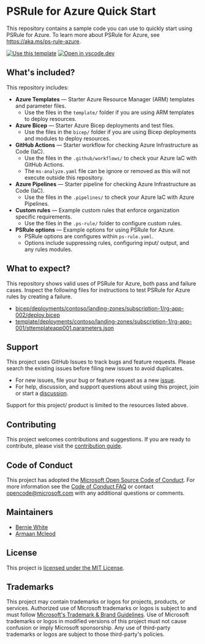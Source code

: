 # PSRule for Azure Quick Start

This repository contains a sample code you can use to quickly start using PSRule for Azure.
To learn more about PSRule for Azure, see <https://aka.ms/ps-rule-azure>.

[![Use this template](https://img.shields.io/static/v1?label=GitHub&message=Use%20this%20template&logo=github&color=007acc)][1]
[![Open in vscode.dev](https://img.shields.io/badge/Open%20in-vscode.dev-blue)][2]

  [1]: https://github.com/Azure/PSRule.Rules.Azure-quickstart/generate
  [2]: https://vscode.dev/github/Azure/PSRule.Rules.Azure-quickstart

## What's included?

This repository includes:

- **Azure Templates** &mdash; Starter Azure Resource Manager (ARM) templates and parameter files.
  - Use the files in the `template/` folder if you are using ARM templates to deploy resources.
- **Azure Bicep** &mdash; Starter Azure Bicep deployments and test files.
  - Use the files in the `bicep/` folder if you are using Bicep deployments and modules to deploy resources.
- **GitHub Actions** &mdash; Starter workflow for checking Azure Infrastructure as Code (IaC).
  - Use the files in the `.github/workflows/` to check your Azure IaC with GitHub Actions.
  - The `ms-analyze.yaml` file can be ignore or removed as this will not execute outside this repository.
- **Azure Pipelines** &mdash; Starter pipeline for checking Azure Infrastructure as Code (IaC).
  - Use the files in the `.pipelines/` to check your Azure IaC with Azure Pipelines.
- **Custom rules** &mdash; Example custom rules that enforce organization specific requirements.
  - Use the files in the `.ps-rule/` folder to configure custom rules.
- **PSRule options** &mdash; Example options for using PSRule for Azure.
  - PSRule options are configures within `ps-rule.yaml`.
  - Options include suppressing rules, configuring input/ output, and any rules modules.

## What to expect?

This repository shows valid uses of PSRule for Azure, both pass and failure cases.
Inspect the following files for instructions to test PSRule for Azure rules by creating a failure.

- [bicep/deployments/contoso/landing-zones/subscription-1/rg-app-002/deploy.bicep](bicep/deployments/contoso/landing-zones/subscription-1/rg-app-002/deploy.bicep)
- [template/deployments/contoso/landing-zones/subscription-1/rg-app-001/sttemplateapp001.parameters.json](template/deployments/contoso/landing-zones/subscription-1/rg-app-001/sttemplateapp001.parameters.json)

## Support

This project uses GitHub Issues to track bugs and feature requests.
Please search the existing issues before filing new issues to avoid duplicates.

- For new issues, file your bug or feature request as a new [issue].
- For help, discussion, and support questions about using this project, join or start a [discussion].

Support for this project/ product is limited to the resources listed above.

## Contributing

This project welcomes contributions and suggestions.
If you are ready to contribute, please visit the [contribution guide](CONTRIBUTING.md).

## Code of Conduct

This project has adopted the [Microsoft Open Source Code of Conduct](https://opensource.microsoft.com/codeofconduct/).
For more information see the [Code of Conduct FAQ](https://opensource.microsoft.com/codeofconduct/faq/)
or contact [opencode@microsoft.com](mailto:opencode@microsoft.com) with any additional questions or comments.

## Maintainers

- [Bernie White](https://github.com/BernieWhite)
- [Armaan Mcleod](https://github.com/ArmaanMcleod)

## License

This project is [licensed under the MIT License](LICENSE).

## Trademarks

This project may contain trademarks or logos for projects, products, or services.
Authorized use of Microsoft trademarks or logos is subject to and must follow [Microsoft's Trademark & Brand Guidelines](https://www.microsoft.com/en-us/legal/intellectualproperty/trademarks/usage/general).
Use of Microsoft trademarks or logos in modified versions of this project must not cause confusion or imply Microsoft sponsorship.
Any use of third-party trademarks or logos are subject to those third-party's policies.

[issue]: https://github.com/Azure/PSRule.Rules.Azure-quickstart/issues
[discussion]: https://github.com/Azure/PSRule.Rules.Azure-quickstart/discussions
